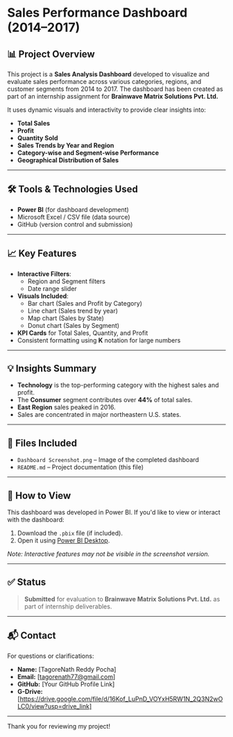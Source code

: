 # Sales Performance Dashboard (2014–2017)

## 📊 Project Overview

This project is a **Sales Analysis Dashboard** developed to visualize and evaluate sales performance across various categories, regions, and customer segments from 2014 to 2017. The dashboard has been created as part of an internship assignment for **Brainwave Matrix Solutions Pvt. Ltd.**

It uses dynamic visuals and interactivity to provide clear insights into:
- **Total Sales**
- **Profit**
- **Quantity Sold**
- **Sales Trends by Year and Region**
- **Category-wise and Segment-wise Performance**
- **Geographical Distribution of Sales**

---

## 🛠️ Tools & Technologies Used

- **Power BI** (for dashboard development)
- Microsoft Excel / CSV file (data source)
- GitHub (version control and submission)

---

## 📈 Key Features

- **Interactive Filters**:
  - Region and Segment filters
  - Date range slider
- **Visuals Included**:
  - Bar chart (Sales and Profit by Category)
  - Line chart (Sales trend by year)
  - Map chart (Sales by State)
  - Donut chart (Sales by Segment)
- **KPI Cards** for Total Sales, Quantity, and Profit
- Consistent formatting using **K** notation for large numbers

---

## 💡 Insights Summary

- **Technology** is the top-performing category with the highest sales and profit.
- The **Consumer** segment contributes over **44%** of total sales.
- **East Region** sales peaked in 2016.
- Sales are concentrated in major northeastern U.S. states.

---

## 📁 Files Included

- `Dashboard Screenshot.png` – Image of the completed dashboard
- `README.md` – Project documentation (this file)

---

## 🔗 How to View

This dashboard was developed in Power BI. If you'd like to view or interact with the dashboard:

1. Download the `.pbix` file (if included).
2. Open it using [Power BI Desktop](https://powerbi.microsoft.com/desktop/).

*Note: Interactive features may not be visible in the screenshot version.*

---

## ✅ Status

> **Submitted** for evaluation to **Brainwave Matrix Solutions Pvt. Ltd.** as part of internship deliverables.

---

## 📬 Contact

For questions or clarifications:

- **Name:** [TagoreNath Reddy Pocha]
- **Email:** [tagorenath77@gmail.com]
- **GitHub:** [Your GitHub Profile Link]
- **G-Drive:**[https://drive.google.com/file/d/16Kof_LuPnD_VOYxH5RW1N_2Q3N2wOLC0/view?usp=drive_link]


---

Thank you for reviewing my project!
